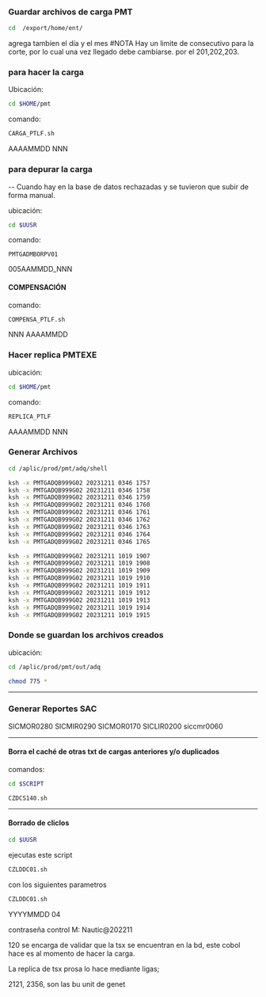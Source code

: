 ### Guardar archivos de carga PMT
``` bash
cd  /export/home/ent/
```
 agrega tambíen el día y el mes
 #NOTA Hay un limite de consecutivo para la corte, por lo cual una vez llegado debe cambiarse. por el 201,202,203.
### para hacer la carga 

Ubicación:
```bash
cd $HOME/pmt 
```

comando:
``` bash
CARGA_PTLF.sh  
```
AAAAMMDD NNN

### para depurar la carga 
-- Cuando hay en la base de datos rechazadas y se tuvieron que subir de forma manual.

ubicación:  
``` bash
cd $UUSR
```


comando:
```bahs
PMTGADMBORPV01
```
 005AAMMDD_NNN

#### COMPENSACIÓN 
comando: 
``` bash
COMPENSA_PTLF.sh
```
 

NNN AAAAMMDD

### Hacer replica PMTEXE
ubicación: 
``` bash
cd $HOME/pmt
```


comando:
``` bash
REPLICA_PTLF
```

AAAAMMDD NNN

### Generar Archivos

``` bash
cd /aplic/prod/pmt/adq/shell
```
  
``` bash
ksh -x PMTGADQB999G02 20231211 0346 1757
ksh -x PMTGADQB999G02 20231211 0346 1758
ksh -x PMTGADQB999G02 20231211 0346 1759
ksh -x PMTGADQB999G02 20231211 0346 1760
ksh -x PMTGADQB999G02 20231211 0346 1761
ksh -x PMTGADQB999G02 20231211 0346 1762
ksh -x PMTGADQB999G02 20231211 0346 1763
ksh -x PMTGADQB999G02 20231211 0346 1764
ksh -x PMTGADQB999G02 20231211 0346 1765
```

```bash
ksh -x PMTGADQB999G02 20231211 1019 1907
ksh -x PMTGADQB999G02 20231211 1019 1908
ksh -x PMTGADQB999G02 20231211 1019 1909
ksh -x PMTGADQB999G02 20231211 1019 1910
ksh -x PMTGADQB999G02 20231211 1019 1911
ksh -x PMTGADQB999G02 20231211 1019 1912
ksh -x PMTGADQB999G02 20231211 1019 1913
ksh -x PMTGADQB999G02 20231211 1019 1914
ksh -x PMTGADQB999G02 20231211 1019 1915
```
								
### Donde se guardan los archivos creados

ubicación: 
``` bash
cd /aplic/prod/pmt/out/adq
```

``` bash
chmod 775 *
```


---
### Generar Reportes SAC 

SICMOR0280
SICMIR0290
SICMOR0170
SICLIR0200
siccmr0060

---

#### Borra el caché de otras txt de cargas anteriores y/o duplicados
comandos: 

``` bash
cd $SCRIPT
```

```
CZDCS140.sh
```


---
#### Borrado de cliclos 
```bash
cd $UUSR
```

ejecutas este script
```bash
CZLDDC01.sh
```


con los siguientes parametros

``` bash
CZLDDC01.sh
``` 

YYYYMMDD 04

contraseña control M: Nautic@202211

120 se encarga de validar que la tsx se encuentran en la bd, este cobol hace es al momento de hacer la carga.

La replica de tsx prosa lo hace mediante ligas; 

2121, 2356, son las bu unit de genet 